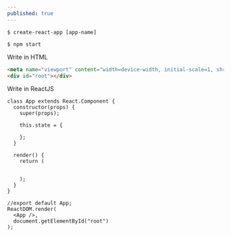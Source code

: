 ```yaml
---
published: true
---
```

```
$ create-react-app [app-name]
```

```
$ npm start
```

Write in HTML

```html
<meta name="viewport" content="width=device-width, initial-scale=1, shrink-to-fit=no">
<div id="root"></div>
```


Write in ReactJS

```reactjs
class App extends React.Component {
  constructor(props) {
    super(props);
    
    this.state = {
      
    };
  }

  render() {
  	return (
    
    
    );
  }
}

//export default App;
ReactDOM.render(
  <App />,
  document.getElementById("root")
);
```
